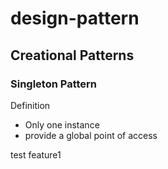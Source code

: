# design-pattern

## Creational Patterns

### Singleton Pattern

Definition

- Only one instance
- provide a global point of access

test feature1
